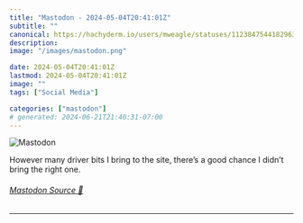 ```yaml
---
title: "Mastodon - 2024-05-04T20:41:01Z"
subtitle: ""
canonical: https://hachyderm.io/users/mweagle/statuses/112384754418296302
description:
image: "/images/mastodon.png"

date: 2024-05-04T20:41:01Z
lastmod: 2024-05-04T20:41:01Z
image: ""
tags: ["Social Media"]

categories: ["mastodon"]
# generated: 2024-06-21T21:40:31-07:00
---
```

![Mastodon](/images/mastodon.png)

<p>However many driver bits I bring to the site, there’s a good chance I didn’t bring the right one.</p>


###### [Mastodon Source 🐘](https://hachyderm.io/@mweagle/112384754418296302)

___
